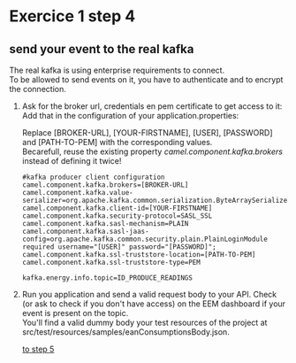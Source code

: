 # Exercice 1 step 4

## send your event to the real kafka

The real kafka is using enterprise requirements to connect.  
To be allowed to send events on it, you have to authenticate and to encrypt the connection.

1. Ask for the broker url, credentials en pem certificate to get access to it:  
   Add that in the configuration of your application.properties:  
     
	 Replace [BROKER-URL], [YOUR-FIRSTNAME], [USER], [PASSWORD] and [PATH-TO-PEM] with the corresponding values.  
	 Becarefull, reuse the existing property _camel.component.kafka.brokers_ instead of defining it twice!  
     
	 ```
     #kafka producer client configuration
     camel.component.kafka.brokers=[BROKER-URL]
     camel.component.kafka.value-serializer=org.apache.kafka.common.serialization.ByteArraySerializer
     camel.component.kafka.client-id=[YOUR-FIRSTNAME]
     camel.component.kafka.security-protocol=SASL_SSL
     camel.component.kafka.sasl-mechanism=PLAIN
     camel.component.kafka.sasl-jaas-config=org.apache.kafka.common.security.plain.PlainLoginModule required username="[USER]" password="[PASSWORD]";
     camel.component.kafka.ssl-truststore-location=[PATH-TO-PEM]
     camel.component.kafka.ssl-truststore-type=PEM
     
     kafka.energy.info.topic=ID_PRODUCE_READINGS
     ```
2. Run you application and send a valid request body to your API. Check (or ask to check if you don't have access) on the EEM dashboard if your event is present on the topic.  
   You'll find a valid dummy body your test resources of the project at src/test/resources/samples/eanConsumptionsBody.json.  
   
    [to step 5](exercice-1-step-5.md) 